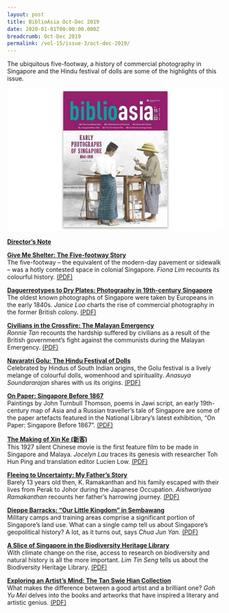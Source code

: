 ```yaml
---
layout: post
title: BiblioAsia Oct-Dec 2019
date: 2020-01-01T00:00:00.000Z
breadcrumb: Oct-Dec 2019
permalink: /vol-15/issue-3/oct-dec-2019/
---
```

The ubiquitous five-footway, a history of commercial photography in Singapore and the Hindu festival of dolls are some of the highlights of this issue.

<img src="/images/Vol-15-issue-3/vol15_iss3.jpg">

**[Director’s Note](/vol-15/issue-3/oct-dec-2019/directors-note-oct19/)**

**[Give Me Shelter: The Five-footway Story](/vol-15/issue-3/oct-dec-2019/give-me-shelter-stry/)** <br>
The five-footway – the equivalent of the modern-day pavement or sidewalk – was a hotly contested space in colonial Singapore. *Fiona Lim* recounts its colourful history. [(PDF)](/files/pdf/vol-15/v15-issue3_Footway.pdf)

**[Daguerreotypes to Dry Plates: Photography in 19th-century Singapore](/vol-15/issue-3/oct-dec-2019/photography-in-sg/)** <br>
The oldest known photographs of Singapore were taken by Europeans in the early 1840s. *Janice Loo* charts the rise of commercial photography in the former British colony. [(PDF)](/files/pdf/vol-15/v15-issue3_Daguerreotypes.pdf)

**[Civilians in the Crossfire: The Malayan Emergency](/vol-15/issue-3/oct-dec-2019/civilians-in-crsfire/)** <br>
*Ronnie Tan* recounts the hardship suffered by civilians as a result of the British government’s fight against the communists during the Malayan Emergency. [(PDF)](/files/pdf/vol-15/v15-issue3_Civilians.pdf)

**[Navaratri Golu: The Hindu Festival of Dolls](/vol-15/issue-3/oct-dec-2019/navaratri-golu/)** <br>
Celebrated by Hindus of South Indian origins, the Golu festival is a lively melange of colourful dolls, womenhood and spirituality. *Anasuya Soundararajan* shares with us its origins. [(PDF)](/files/pdf/vol-15/v15-issue3_Dolls.pdf)

**[On Paper: Singapore Before 1867](/vol-15/issue-3/oct-dec-2019/singapore-before1867/)** <br>
Paintings by John Turnbull Thomson, poems in Jawi script, an early 19th-century map of Asia and a Russian traveller’s tale of Singapore are some of the paper artefacts featured in the National Library’s latest exhibition, “On Paper: Singapore Before 1867”. [(PDF)](/files/pdf/vol-15/v15-issue3_Paper.pdf)

**[The Making of Xin Ke (新客)](/vol-15/issue-3/oct-dec-2019/the-making-of-xin-ke/)** <br>
This 1927 silent Chinese movie is the first feature film to be made in Singapore and Malaya. *Jocelyn Lau* traces its genesis with researcher Toh Hun Ping and translation editor Lucien Low. [(PDF)](/files/pdf/vol-15/v15-issue3_Xin_Ke.pdf)

**[Fleeing to Uncertainty: My Father’s Story](/vol-15/issue-3/oct-dec-2019/flee-to-uncertainty/)** <br>
Barely 13 years old then, K. Ramakanthan and his family escaped with their lives from Perak to Johor during the Japanese Occupation. *Aishwariyaa Ramakanthan* recounts her father’s harrowing journey. [(PDF)](/files/pdf/vol-15/v15-issue3_Fleeing.pdf)

**[Dieppe Barracks: “Our Little Kingdom” in Sembawang](/vol-15/issue-3/oct-dec-2019/dieppe-barracks/)** <br>
Military camps and training areas comprise a significant portion of Singapore’s land use. What can a single camp tell us about Singapore’s geopolitical history? A lot, as it turns out, says *Chua Jun Yan.* [(PDF)](/files/pdf/vol-15/v15-issue3_Dieppe.pdf)

**[A Slice of Singapore in the Biodiversity Heritage Library](/vol-15/issue-3/oct-dec-2019/biodiversityheritage/)** <br>
With climate change on the rise, access to research on biodiversity and natural history is all the more important. *Lim Tin Seng* tells us about the Biodiversity Heritage Library. [(PDF)](/files/pdf/vol-15/v15-issue3_Biodiversity.pdf)
 
**[Exploring an Artist’s Mind: The Tan Swie Hian Collection](/vol-15/issue-3/oct-dec-2019/tan-swie-hian-coll/)** <br>
What makes the difference between a good artist and a brilliant one? *Goh Yu Mei* delves into the books and artworks that have inspired a literary and artistic genius. [(PDF)](/files/pdf/vol-15/v15-issue3_TanSwieHian.pdf)